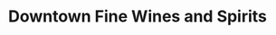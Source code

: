 ---
title: "Downtown Fine Wines and Spirits"
url: /colorado-springs/downtown-fine-wines-and-spirits/
shop: Spirituosen
---